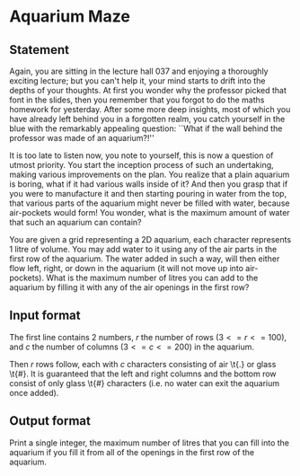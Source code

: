 # Aquarium Maze

## Statement

Again, you are sitting in the lecture hall 037 and enjoying a thoroughly exciting lecture; but you can't help it, your mind starts to drift into the depths of your thoughts. At first you wonder why the professor picked that font in the slides, then you remember that you forgot to do the maths homework for yesterday. After some more deep insights, most of which you have already left behind you in a forgotten realm, you catch yourself in the blue with the remarkably appealing question: ``What if the wall behind the professor was made of an aquarium?!''

It is too late to listen now, you note to yourself, this is now a question of utmost priority. You start the inception process of such an undertaking, making various improvements on the plan. You realize that a plain aquarium is boring, what if it had various walls inside of it? And then you grasp that if you were to manufacture it and then starting pouring in water from the top, that various parts of the aquarium might never be filled with water, because air-pockets would form! You wonder, what is the maximum amount of water that such an aquarium can contain?

You are given a grid representing a 2D aquarium, each character represents 1 litre of volume. You may add water to it using any of the air parts in the first row of the aquarium. The water added in such a way, will then either flow left, right, or down in the aquarium (it will not move up into air-pockets). What is the maximum number of litres you can add to the aquarium by filling it with any of the air openings in the first row?

## Input format

The first line contains 2 numbers, $r$ the number of rows ($3 <= r <= 100$), and $c$ the number of columns ($3 <= c <= 200$) in the aquarium.

Then $r$ rows follow, each with $c$ characters consisting of air \t{.} or glass \t{#}. It is guaranteed that the left and right columns and the bottom row consist of only glass \t{#} characters (i.e. no water can exit the aquarium once added).

## Output format

Print a single integer, the maximum number of litres that you can fill into the aquarium if you fill it from all of the openings in the first row of the aquarium.
